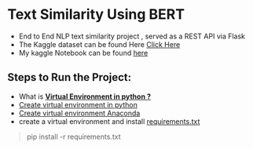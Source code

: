 # Text Similarity Using BERT
 

- End to End NLP text similarity project , served as a REST API via Flask
- The Kaggle dataset can be found Here [Click Here](https://www.kaggle.com/c/quora-question-pairs/data)
- My kaggle Notebook can be found [here](https://www.kaggle.com/raryan/quora-text-similarity-using-bert)


## Steps to Run the Project:
- What is [**Virtual Environment in python ?**](https://www.geeksforgeeks.org/python-virtual-environment/)
- [Create virtual environment in python](https://www.geeksforgeeks.org/creating-python-virtual-environment-windows-linux/)
- [Create virtual environment Anaconda](https://www.geeksforgeeks.org/set-up-virtual-environment-for-python-using-anaconda/)
- create a virtual environment and install [requirements.txt](https://github.com/R-aryan/Text-Similarity-Using-BERT/blob/develop/requirements.txt)

> pip install -r requirements.txt

